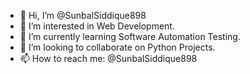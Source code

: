 - 👋 Hi, I’m @SunbalSiddique898
- 👀 I’m interested in Web Development.
- 🌱 I’m currently learning Software Automation Testing.
- 💞️ I’m looking to collaborate on Python Projects.
- 📫 How to reach me: @SunbalSiddique898

<!---
SunbalSiddique898/SunbalSiddique898 is a ✨ special ✨ repository because its `README.md` (this file) appears on your GitHub profile.
You can click the Preview link to take a look at your changes.
--->

